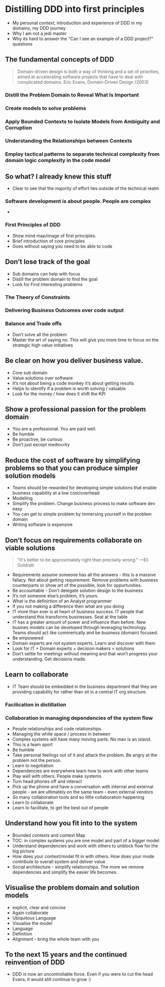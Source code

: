 # Distilling DDD into first principles

* My personal context, introduction and experience of DDD in my domains, my DDD journey
* Why I am not a jedi master
* Why its hard to answer the "Can I see an example of a DDD project?" questions 

## The fundamental concepts of DDD

> Domain-driven design is both a way of thinking and a set of priorities, aimed at accelerating software projects that have to deal with complicated domains. Eric Evans, Domain-Driven Design (2003)

### Distill the Problem Domain to Reveal What Is Important

### Create models to solve problems

### Apply Bounded Contexts to Isolate Models from Ambiguity and Corruption

### Understanding the Relationships between Contexts

### Employ tactical patterns to separate technical complexity from domain logic complexity in the code model

## So what? I already knew this stuff

 * Clear to see that the majority of effort lies outside of the technical realm

### Software development is about people. People are complex

 * 
 
### First Principles of DDD

* Show mind map/image of first principles.
* Brief introduction of core principles
* Goes without saying you need to be able to code

## Don’t lose track of the goal

 * Sub domains can help with focus
 * Distill the problem domain to find the goal    
 * Look for Find interesting problems 

### The Theory of Constraints

### Delivering Business Outcomes over code output

### Balance and Trade offs

 * Don’t solve all the problem
 * Master the art of saying no. This will give you more time to focus on the strategic high value initiatives 

## Be clear on how you deliver business value.

  * Core sub domain
  * Value solutions over software
  * It’s not about being a code monkey it’s about getting results
  * Helps to identify if a problem is worth solving / valuable 
  * Look for the money / how does it shift the KPI

## Show a professional passion for the problem domain

  * You are a professional. You are paid well.
  * Be humble
  * Be proactive, be curious 
  * Don’t just except mediocrity

## Reduce the cost of software by simplifying problems so that you can produce simpler solution models

 * Teams should be rewarded for developing simple solutions that enable business capability at a low cost/overhead
 * Modelling 
 * Simplify the problem. Change business process to make software dev easy
 * You can get to simple problem by immersing yourself in the problem domain
 * Writing software is expensive

## Don’t focus on requirements collaborate on viable solutions

> "It's better to be approximately right than precisely wrong." —Eli Goldratt 

 * Requirements assume someone has all the answers - this is a massive fallacy. Not about getting requirement. Remove problems with business counterparts or show art of the possible, look for oppurtunities.
 * Be accountable - Don’t delegate solution design to the business
 * It’s not someone else’s problem, it’s yours.
 * What is the definirtion of an Analyst programmer
 * If you  not making a difference then what are you doing 
 * IT more than ever is at heart of business success. IT people that understand this transforms businesses. Seat at the table
 * IT has a greater amount of power and influence than before. New busines models can be developed through leveraging technology. Teams should act like commerically and be business (domain) focused.
 * Be empowered
 * Domain experts are not system experts. Learn and discover with them
 * Look for IT + Domain experts + decision makers = solutions
 * Don’t settle for meetings without meaning and that won’t progress your understanding. Get decisions made. 

## Learn to collaborate

 * IT Team should be embedded in the business department that they are providing capability for rather than sit in a central IT org structure.

### Facilication in distillation

### Collaboration in managing dependencies of the system flow

  * People relationships and code relationships
  * Managing the white space / process in between
  * Complex systems will have many moving parts. No man is an island.
  * This is a team sport
  * Be humble 
  * Take personal feelings out of it and attack the problem. Be angry at the problem not the person.
  * Learn to negotiation 
  * Dependencies are everywhere learn how to work with other teams
  * Play well with others. People make systems
  * Turn head phones off and interact
  * Pick up the phone and have a conversation with internal and external people - we are ultimately on the same team - even external vendors
  * So many collaboration tools and so little collaboration happening 
  * Learn to collaborate
  * Learn to facilitate, to get the best out of people

## Understand how you fit into to the  system
  
  * Bounded contexts and context Map
  * TOC: in complex systems you are one model and part of a bigger model.
  * Understand dependencies and work with others to unblock flow for the big picture
  * How does your context/model fit in with others. How does your mode contribute to overall system and deliver value
  * Social architecture - simplify relationships. The more we remove dependencies and simplify the easier life becomes.


## Visualise the problem domain and solution models
  * explicit, clear and concise
  * Again collaborate 
  * Ubiquitous Language 
  * Visualise the model
  * Language
  * Definition  
  * Alignment - bring the whole team with you 

## To the next 15 years and the continued reinvention of DDD

* DDD is now an uncontrollable force. Even if you were to cut the head Evans, it would still continue to grow :)
